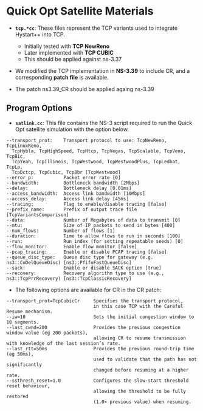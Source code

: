 # Quick Opt Satellite Materials

- **`tcp.*cc`**: These files represent the TCP variants used to integrate Hystart++ into TCP.  
  - Initially tested with **TCP NewReno**  
  - Later implemented with **TCP CUBIC**
  - This should be applied against ns-3.37

- We modified the TCP implementation in **NS-3.39** to include CR, and a corresponding **patch file** is available.
- The patch ns3.39_CR should be applied againg ns-3.39



## Program Options
- **`satlink.cc`**: This file contains the NS-3 script required to run the Quick Opt satellite simulation with the option below.

```text
--transport_prot:    Transport protocol to use: TcpNewReno, TcpLinuxReno,
  TcpHybla, TcpHighSpeed, TcpHtcp, TcpVegas, TcpScalable, TcpVeno, TcpBic,
  TcpYeah, TcpIllinois, TcpWestwood, TcpWestwoodPlus, TcpLedbat, TcpLp,
  TcpDctcp, TcpCubic, TcpBbr [TcpWestwood]
--error_p:           Packet error rate [0]
--bandwidth:         Bottleneck bandwidth [2Mbps]
--delay:             Bottleneck delay [0.01ms]
--access_bandwidth:  Access link bandwidth [10Mbps]
--access_delay:      Access link delay [45ms]
--tracing:           Flag to enable/disable tracing [false]
--prefix_name:       Prefix of output trace file [TcpVariantsComparison]
--data:              Number of Megabytes of data to transmit [0]
--mtu:               Size of IP packets to send in bytes [400]
--num_flows:         Number of flows [1]
--duration:          Time to allow flows to run in seconds [100]
--run:               Run index (for setting repeatable seeds) [0]
--flow_monitor:      Enable flow monitor [false]
--pcap_tracing:      Enable or disable PCAP tracing [false]
--queue_disc_type:   Queue disc type for gateway (e.g. ns3::CoDelQueueDisc) [ns3::PfifoFastQueueDisc]
--sack:              Enable or disable SACK option [true]
--recovery:          Recovery algorithm type to use (e.g., ns3::TcpPrrRecovery) [ns3::TcpClassicRecovery]
```

- The following options are available for CR in the CR patch:
  
```text
--transport_prot=TcpCubicCr     Specifies the transport protocol,
                                in this case TCP with the Careful Resume mechanism.
--iw=10                         Sets the initial congestion window to 10 segments.
--last_cwnd=200                 Provides the previous congestion window value (eg 200 packets),
                                allowing CR to resume transmission with knowledge of the last session’s rate.
--last_rtt=50ms                 Provides the previous round-trip time (eg 50ms),
                                used to validate that the path has not significantly
                                changed before resuming at a higher rate.
--ssthresh_reset=1.0            Configures the slow-start threshold reset behaviour,
                                allowing the threshold to be fully restored
                                (1.0× previous value) when resuming.
```
